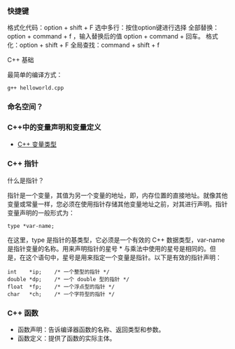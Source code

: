 ### 快捷键

格式化代码：option + shift + F
选中多行：按住option键进行选择
全部替换：option + command + f  ，输入替换后的值 option + command + 回车。
格式化：option + shift + F
全局查找：command + shift + f

C++ 基础

最简单的编译方式：

```
g++ helloworld.cpp
```

### 命名空间？

### C++中的变量声明和变量定义

* [C++ 变量类型](https://www.runoob.com/cplusplus/cpp-variable-types.html)


### C++ 指针

什么是指针？

指针是一个变量，其值为另一个变量的地址，即，内存位置的直接地址。就像其他变量或常量一样，您必须在使用指针存储其他变量地址之前，对其进行声明。指针变量声明的一般形式为：

```
type *var-name;
```

在这里，type 是指针的基类型，它必须是一个有效的 C++ 数据类型，var-name 是指针变量的名称。用来声明指针的星号 * 与乘法中使用的星号是相同的。但是，在这个语句中，星号是用来指定一个变量是指针。以下是有效的指针声明：

```
int    *ip;    /* 一个整型的指针 */
double *dp;    /* 一个 double 型的指针 */
float  *fp;    /* 一个浮点型的指针 */
char   *ch;    /* 一个字符型的指针 */
```


### C++ 函数

* 函数声明：告诉编译器函数的名称、返回类型和参数。
* 函数定义：提供了函数的实际主体。